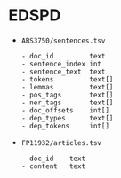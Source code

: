 # EDSPD
- `ABS3750/sentences.tsv`
    ```
    - doc_id         text
    - sentence_index int
    - sentence_text  text
    - tokens         text[]
    - lemmas         text[]
    - pos_tags       text[]
    - ner_tags       text[]
    - doc_offsets    int[]
    - dep_types      text[]
    - dep_tokens     int[]
    ```
- `FP11932/articles.tsv`
    ```
    - doc_id    text
    - content   text
    ```
